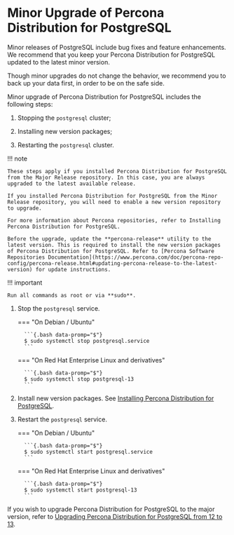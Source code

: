 # Minor Upgrade of Percona Distribution for PostgreSQL

Minor releases of PostgreSQL include bug fixes and feature enhancements. We recommend that you keep your Percona Distribution for PostgreSQL updated to the latest minor version.

Though minor upgrades do not change the behavior, we recommend you to back up your data first, in order to be on the safe side.

Minor upgrade of Percona Distribution for PostgreSQL includes the following steps:


1. Stopping the `postgresql` cluster;


2. Installing new version packages;


3. Restarting the `postgresql` cluster.

!!! note

    These steps apply if you installed Percona Distribution for PostgreSQL from the Major Release repository. In this case, you are always upgraded to the latest available release.

    If you installed Percona Distribution for PostgreSQL from the Minor Release repository, you will need to enable a new version repository to upgrade.

    For more information about Percona repositories, refer to Installing Percona Distribution for PostgreSQL.

    Before the upgrade, update the **percona-release** utility to the latest version. This is required to install the new version packages of Percona Distribution for PostgreSQL. Refer to [Percona Software Repositories Documentation](https://www.percona.com/doc/percona-repo-config/percona-release.html#updating-percona-release-to-the-latest-version) for update instructions.

!!! important

    Run all commands as root or via **sudo**.


1. Stop the `postgresql` service.


    === "On Debian / Ubuntu"

         ```{.bash data-promp="$"}
         $ sudo systemctl stop postgresql.service
         ```


    === "On Red Hat Enterprise Linux and derivatives"

         ```{.bash data-promp="$"}
         $ sudo systemctl stop postgresql-13
         ```


2. Install new version packages. See [Installing Percona Distribution for PostgreSQL](installing.md).


3. Restart the `postgresql` service.


    === "On Debian / Ubuntu"

         ```{.bash data-promp="$"}
         $ sudo systemctl start postgresql.service
         ```


    === "On Red Hat Enterprise Linux and derivatives"

         ```{.bash data-promp="$"}
         $ sudo systemctl start postgresql-13
         ```


If you wish to upgrade Percona Distribution for PostgreSQL to the major version, refer to [Upgrading Percona Distribution for PostgreSQL from 12 to 13](major-upgrade.md).
